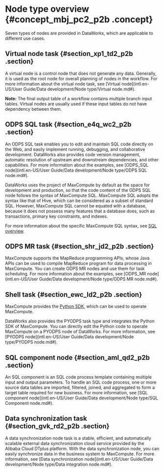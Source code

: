 # Node type overview {#concept_mbj_pc2_p2b .concept}

Seven types of nodes are provided in DataWorks, which are applicable to different use cases.

## Virtual node task {#section_xp1_td2_p2b .section}

A virtual node is a control node that does not generate any data. Generally, it is used as the root node for overall planning of nodes in the workflow. For more information about the virtual node task, see [Virtual node](intl.en-US/User Guide/Data development/Node type/Virtual node.md#).

**Note:** The final output table of a workflow contains multiple branch input tables. Virtual nodes are usually used if these input tables do not have dependency between them.

## ODPS SQL task {#section_e4q_wc2_p2b .section}

An ODPS SQL task enables you to edit and maintain SQL code directly on the Web, and easily implement running, debugging, and collaborative development. DataWorks also provides code version management, automatic resolution of upstream and downstream dependencies, and other capabilities. For more information about the examples, see [ODPS\_SQL node](intl.en-US/User Guide/Data development/Node type/ODPS SQL node.md#).

DataWorks uses the project of MaxCompute by default as the space for development and production, so that the code content of the ODPS SQL node follows the syntax of MaxCompute SQL. MaxCompute SQL adopts the syntax like that of Hive, which can be considered as a subset of standard SQL. However, MaxCompute SQL cannot be equated with a database, because it does not possess many features that a database does, such as transactions, primary key constraints, and indexes.

For more information about the specific MaxCompute SQL syntax, see [SQL overview](https://www.alibabacloud.com/help/doc-detail/27860.htm).

## ODPS MR task {#section_shr_jd2_p2b .section}

MaxCompute supports the MapReduce programming APIs, whose Java APIs can be used to compile MapReduce program for data processing in MaxCompute. You can create ODPS MR nodes and use them for task scheduling. For more information about the examples, see [ODPS\_MR node](intl.en-US/User Guide/Data development/Node type/ODPS MR node.md#).

## Shell task {#section_ewc_ld2_p2b .section}

MaxCompute provides the [Python SDK](https://www.alibabacloud.com/help/doc-detail/34615.htm), which can be used to operate MaxCompute.

DataWorks also provides the PYODPS task type and integrates the Python SDK of MaxCompute. You can directly edit the Python code to operate MaxCompute on a PYODPS node of DataWorks. For more information, see [PYODPS node](intl.en-US/User Guide/Data development/Node type/PYODPS node.md#).

## SQL component node {#section_aml_qd2_p2b .section}

An SQL component is an SQL code process template containing multiple input and output parameters. To handle an SQL code process, one or more source data tables are imported, filtered, joined, and aggregated to form a target table required for new business. For more information, see [SQL component node](intl.en-US/User Guide/Data development/Node type/SQL Component node.md#).

## Data synchronization task {#section_gvk_rd2_p2b .section}

A data synchronization node task is a stable, efficient, and automatically scalable external data synchronization cloud service provided by the Alibaba Cloud DTplus platform. With the data synchronization node, you can easily synchronize data in the business system to MaxCompute. For more information, see [Data synchronization node](intl.en-US/User Guide/Data development/Node type/Data integration node.md#).

